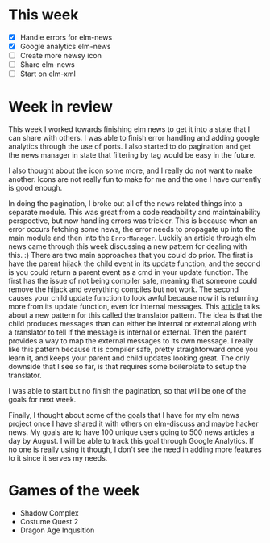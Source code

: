 # This week

- [x] Handle errors for elm-news
- [x] Google analytics elm-news
- [ ] Create more newsy icon
- [ ] Share elm-news
- [ ] Start on elm-xml

# Week in review

This week I worked towards finishing elm news to get it into a state that I can share with others. I was able to finish error handling and adding google analytics through the use of ports. I also started to do pagination and get the news manager in state that filtering by tag would be easy in the future.

I also thought about the icon some more, and I really do not want to make another. Icons are not really fun to make for me and the one I have currently is good enough.

In doing the pagination, I broke out all of the news related things into a separate module. This was great from a code readability and maintainability perspective, but now handling errors was trickier. This is because when an error occurs fetching some news, the error needs to propagate up into the main module and then into the `ErrorManager`. Luckily an article through elm news came through this week discussing a new pattern for dealing with this. :) There are two main approaches that you could do prior. The first is have the parent hijack the child event in its update function, and the second is you could return a parent event as a cmd in your update function. The first has the issue of not being compiler safe, meaning that someone could remove the hijack and everything compiles but not work. The second causes your child update function to look awful because now it is returning more from its update function, even for internal messages. This [article](https://medium.com/@alex.lew/the-translator-pattern-a-model-for-child-to-parent-communication-in-elm-f4bfaa1d3f98#.xvgvmbz38) talks about a new pattern for this called the translator pattern. The idea is that the child produces messages than can either be internal or external along with a translator to tell if the message is internal or external. Then the parent provides a way to map the external messages to its own message. I really like this pattern because it is compiler safe, pretty straighforward once you learn it, and keeps your parent and child updates looking great. The only downside that I see so far, is that requires some boilerplate to setup the translator.

I was able to start but no finish the pagination, so that will be one of the goals for next week.

Finally, I thought about some of the goals that I have for my elm news project once I have shared it with others on elm-discuss and maybe hacker news. My goals are to have 100 unique users going to 500 news articles a day by August. I will be able to track this goal through Google Analytics. If no one is really using it though, I don't see the need in adding more features to it since it serves my needs.

# Games of the week

- Shadow Complex
- Costume Quest 2
- Dragon Age Inqusition
